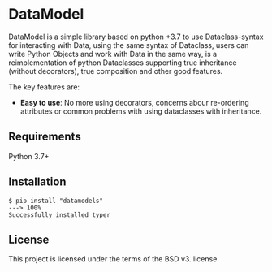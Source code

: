 # DataModel
DataModel is a simple library based on python +3.7 to use Dataclass-syntax for interacting with
Data, using the same syntax of Dataclass, users can write Python Objects
and work with Data in the same way, is a reimplementation of python Dataclasses supporting true inheritance (without decorators), true composition and other good features.

The key features are:
* **Easy to use**: No more using decorators, concerns abour re-ordering attributes or common problems with using dataclasses with inheritance.



## Requirements

Python 3.7+

## Installation

<div class="termy">

```console
$ pip install "datamodels"
---> 100%
Successfully installed typer
```

</div>


## License

This project is licensed under the terms of the BSD v3. license.
